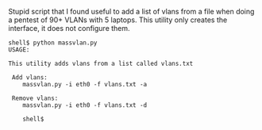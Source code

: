 Stupid script that I found useful to add a list of vlans from a file when doing a pentest of 90+ VLANs with 5 laptops. This utility only creates the interface, it does not configure them. 

```
shell$ python massvlan.py 
USAGE:

This utility adds vlans from a list called vlans.txt

 Add vlans:
	massvlan.py -i eth0 -f vlans.txt -a

 Remove vlans:
	massvlan.py -i eth0 -f vlans.txt -d
	
	shell$
```

